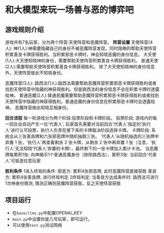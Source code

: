 # 和大模型来玩一场善与恶的博弈吧
## 游戏规则介绍
游戏共有7名玩家，分为两个阵营:天使阵营和恶魔阵营。
**阵营设置**
天使阵营(4人):
神(1人):神需要隐藏自己的身份不被恶魔阵营发现，同时隐晦的帮助天使阵营积累善良卡牌获得胜利。当积累邪恶卡牌时，神会知晓恶魔的身份信息。
大天使(1人):大天使知晓神的身份，需要帮助天使阵营积累善良卡牌获得胜利。
普通天使(2人):需要帮助天使阵营积累善良卡牌获得胜利。
除了大天使知晓神的身份信息外，天使阵营彼此不知晓身份。

恶魔阵营(3人):
路西法(1人):路西法需要帮助恶魔阵营积累邪恶卡牌获得胜利或者找到天使阵营中隐藏的神获得胜利。但是路西法的身份信息不会在积累卡牌时透露给神。
普通恶魔(2人):普通恶魔需要帮助恶魔阵营积累邪恶卡牌获得胜利或者找到天使阵营中隐藏的神获得胜利。普通恶魔的身份信息在积累邪恶卡牌时会透露给神。
恶魔阵营彼此知晓互相身份。

**回合流程**
每一轮游戏分为两个阶段:投票阶段和卡牌阶段。
投票阶段:
游戏内的每一回合会自动产生一位'代表人', 玩家首先需要对当前回合'代表人'指定的'执行人'进行认可投票，执行人负责在接下来的卡牌裁决阶段选择卡牌。
卡牌阶段:
系统会从三张善良牌和六张邪恶牌中随机抽取三张。
'代表人'从随机抽选的三张牌中弃置 1 张，'执行人'再查看剩余 2 张卡牌，从剩余 2 张中再弃置 1 张（注意，'执行人'无法知晓'代表人'弃置的卡牌），最终剩下的⼀张卡牌加入累计卡池。
当恶魔牌每累积1张: 向神揭示1个普通恶魔身份（排除路西法），累积3张: 当前回合'代表人'可驱逐任意玩家

**胜利条件**
1进入终局的条件: 
邪恶方: 累积4张邪恶牌, 此时恶魔阵营直接获胜
善良方: 累积4张善良牌, 进行终局判定
2终局判定: 
当善良方达成条件时: 
路西法可进行1次神身份猜测, 猜测正确则恶魔阵营获胜，反之天使阵营获胜

## 项目运行
* 在`base/llms.py`中配置OPENAI_KEY
* `main.py`中设置你是几号玩家，即可运行。
* 可以使用`test.py`测试网络
